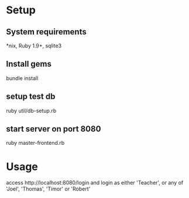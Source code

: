 # Setup
## System requirements
*nix,
Ruby 1.9+,
sqlite3 

## Install gems
bundle install

## setup test db
ruby util/db-setup.rb

## start server on port 8080
ruby master-frontend.rb

# Usage
access http://localhost:8080/login and login as either 'Teacher', or any of 'Joel', 'Thomas', 'Timor' or 'Robert'